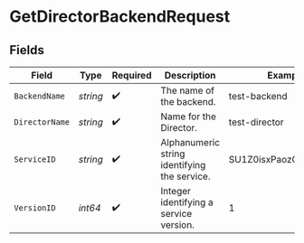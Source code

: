 # GetDirectorBackendRequest


## Fields

| Field                                        | Type                                         | Required                                     | Description                                  | Example                                      |
| -------------------------------------------- | -------------------------------------------- | -------------------------------------------- | -------------------------------------------- | -------------------------------------------- |
| `BackendName`                                | *string*                                     | :heavy_check_mark:                           | The name of the backend.                     | test-backend                                 |
| `DirectorName`                               | *string*                                     | :heavy_check_mark:                           | Name for the Director.                       | test-director                                |
| `ServiceID`                                  | *string*                                     | :heavy_check_mark:                           | Alphanumeric string identifying the service. | SU1Z0isxPaozGVKXdv0eY                        |
| `VersionID`                                  | *int64*                                      | :heavy_check_mark:                           | Integer identifying a service version.       | 1                                            |